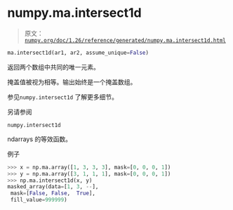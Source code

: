 # numpy.ma.intersect1d

> 原文：[`numpy.org/doc/1.26/reference/generated/numpy.ma.intersect1d.html`](https://numpy.org/doc/1.26/reference/generated/numpy.ma.intersect1d.html)

```py
ma.intersect1d(ar1, ar2, assume_unique=False)
```

返回两个数组中共同的唯一元素。

掩盖值被视为相等。输出始终是一个掩盖数组。

参见`numpy.intersect1d` 了解更多细节。

另请参阅

`numpy.intersect1d`

ndarrays 的等效函数。

例子

```py
>>> x = np.ma.array([1, 3, 3, 3], mask=[0, 0, 0, 1])
>>> y = np.ma.array([3, 1, 1, 1], mask=[0, 0, 0, 1])
>>> np.ma.intersect1d(x, y)
masked_array(data=[1, 3, --],
 mask=[False, False,  True],
 fill_value=999999) 
```
